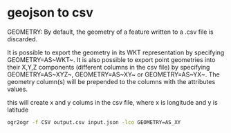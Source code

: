 # geojson to csv

GEOMETRY: By default, the geometry of a feature written to a .csv file is discarded.

It is possible to export the geometry in its WKT representation by specifying GEOMETRY=AS~WKT~. It is also possible to export point geometries into their X,Y,Z components \(different columns in the csv file\) by specifying GEOMETRY=AS~XYZ~, GEOMETRY=AS~XY~ or GEOMETRY=AS~YX~. The geometry column\(s\) will be prepended to the columns with the attributes values.

this will create x and y colums in the csv file, where x is longitude and y is latitude

```bash
ogr2ogr -f CSV output.csv input.json -lco GEOMETRY=AS_XY
```

